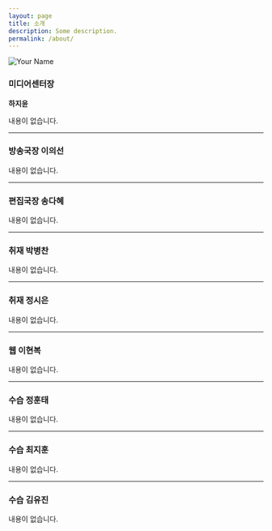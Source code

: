 ```yaml
---
layout: page
title: 소개
description: Some description.
permalink: /about/
---
```


<img itemprop="image" class="img-rounded" src="http://res.cloudinary.com/dm7h7e8xj/image/upload/c_fill,h_200,w_200/v1504971955/neo_ruqszk.jpg" alt="Your Name">

### 미디어센터장 
**하지윤**

내용이 없습니다.
<hr/>

### 방송국장 이의선

내용이 없습니다.
<hr/>

### 편집국장 송다혜

내용이 없습니다.
<hr/>

### 취재 박병찬

내용이 없습니다.
<hr/>

### 취재 정시은

내용이 없습니다.
<hr/>

### 웹 이현복

내용이 없습니다.
<hr/>

### 수습 정훈태

내용이 없습니다.
<hr/>

### 수습 최지훈

내용이 없습니다.
<hr/>

### 수습 김유진

내용이 없습니다.
